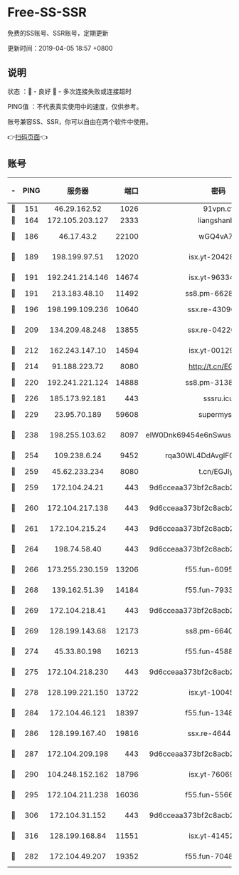 # Free-SS-SSR

免费的SS账号、SSR账号，定期更新

更新时间：2019-04-05 18:57 +0800

## 说明

状态     ：🙂 - 良好 🙁 - 多次连接失败或连接超时

PING值   ：不代表真实使用中的速度，仅供参考。

账号兼容SS、SSR，你可以自由在两个软件中使用。

👉[扫码页面](https://liesauer.github.io/Free-SS-SSR/)👈

## 账号

|-|PING|服务器|端口|密码|加密方式|区域|
|:----:|:----:|:-----:|-----:|:----:|:----:|:----:|
|🙂|151|46.29.162.52|1026|91vpn.cf|rc4-md5|RU|
|🙂|164|172.105.203.127|2333|liangshanbo|chacha20|JP|
|🙂|186|46.17.43.2|22100|wGQ4vA7D|aes-256-gcm|RU|
|🙂|189|198.199.97.51|12020|isx.yt-20428296|aes-256-cfb|US|
|🙂|191|192.241.214.146|14674|isx.yt-96334607|aes-256-cfb|US|
|🙂|191|213.183.48.10|11492|ss8.pm-66285034|rc4-md5|RU|
|🙂|196|198.199.109.236|10640|ssx.re-43096758|aes-256-cfb|US|
|🙂|209|134.209.48.248|13855|ssx.re-04220668|aes-256-cfb|US|
|🙂|212|162.243.147.10|14594|isx.yt-00129224|aes-256-cfb|US|
|🙂|214|91.188.223.72|8080|http://t.cn/EGJIyrl|rc4-md5|RU|
|🙂|220|192.241.221.124|14888|ss8.pm-31382294|aes-256-cfb|US|
|🙂|226|185.173.92.181|443|sssru.icu|rc4-md5|RU|
|🙂|229|23.95.70.189|59608|supermyssr|chacha20-ietf|US|
|🙂|238|198.255.103.62|8097|eIW0Dnk69454e6nSwuspv9DmS201tQ0D|aes-256-cfb|US|
|🙂|254|109.238.6.24|9452|rqa30WL4DdAvgIFG6Fs3znzTa|aes-256-cfb|FR|
|🙂|259|45.62.233.234|8080|t.cn/EGJIyrl|rc4-md5|CA|
|🙂|259|172.104.24.21|443|9d6cceaa373bf2c8acb22e60b6a58be6|aes-256-cfb|US|
|🙂|260|172.104.217.138|443|9d6cceaa373bf2c8acb22e60b6a58be6|aes-256-cfb|US|
|🙂|261|172.104.215.24|443|9d6cceaa373bf2c8acb22e60b6a58be6|aes-256-cfb|US|
|🙂|264|198.74.58.40|443|9d6cceaa373bf2c8acb22e60b6a58be6|aes-256-cfb|US|
|🙂|266|173.255.230.159|13206|f55.fun-60953753|aes-256-cfb|US|
|🙂|268|139.162.51.39|14184|f55.fun-79338147|aes-256-cfb|SG|
|🙂|269|172.104.218.41|443|9d6cceaa373bf2c8acb22e60b6a58be6|aes-256-cfb|US|
|🙂|269|128.199.143.68|12173|ss8.pm-66400443|aes-256-cfb|SG|
|🙂|274|45.33.80.198|16213|f55.fun-45880587|aes-256-cfb|US|
|🙂|275|172.104.218.230|443|9d6cceaa373bf2c8acb22e60b6a58be6|aes-256-cfb|US|
|🙂|278|128.199.221.150|13722|isx.yt-10045081|aes-256-cfb|SG|
|🙂|284|172.104.46.121|18397|f55.fun-13486304|aes-256-cfb|SG|
|🙂|286|128.199.167.40|19816|ssx.re-46441755|aes-256-cfb|SG|
|🙂|287|172.104.209.198|443|9d6cceaa373bf2c8acb22e60b6a58be6|aes-256-cfb|US|
|🙂|290|104.248.152.162|18796|isx.yt-76069686|aes-256-cfb|SG|
|🙂|295|172.104.211.238|16036|f55.fun-55663188|aes-256-cfb|US|
|🙂|306|172.104.31.152|443|9d6cceaa373bf2c8acb22e60b6a58be6|aes-256-cfb|US|
|🙂|316|128.199.168.84|11551|isx.yt-41452908|aes-256-cfb|SG|
|🙂|282|172.104.49.207|19352|f55.fun-70481610|aes-256-cfb|SG|
